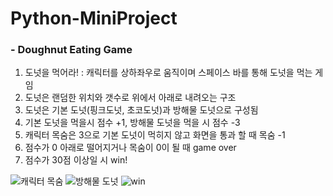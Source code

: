# Python-MiniProject

### - Doughnut Eating Game

1. 도넛을 먹어라! : 캐릭터를 상하좌우로 움직이며 스페이스 바를 통해 도넛을 먹는 게임
2. 도넛은 랜덤한 위치와 갯수로 위에서 아래로 내려오는 구조
3. 도넛은 기본 도넛(핑크도넛, 초코도넛)과 방해물 도넛으로 구성됨
4. 기본 도넛을 먹을시 점수 +1, 방해물 도넛을 먹을 시 점수 -3
5. 캐릭터 목숨은 3으로 기본 도넛이 먹히지 않고 화면을 통과 할 때 목숨 -1
6. 점수가 0 아래로 떨어지거나 목숨이 0이 될 때 game over
7. 점수가 30점 이상일 시 win!

![캐릭터 목숨](https://user-images.githubusercontent.com/85235063/127156180-653f2176-c3bb-4717-9e49-0b722dd734d7.gif)  ![방해물 도넛](https://user-images.githubusercontent.com/85235063/127155563-b64d1e32-dc30-4821-b49a-38b3750dfb17.gif)   ![win](https://user-images.githubusercontent.com/85235063/127156522-6fb0dda4-b6df-4272-b3d0-1eec6a3762c0.gif)





